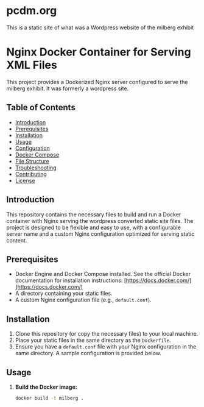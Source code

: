 # pcdm.org

This is a static site of what was a Wordpress website of the milberg exhibit


# Nginx Docker Container for Serving XML Files

This project provides a Dockerized Nginx server configured to serve the milberg exhibit. It was formerly a wordpress site.


## Table of Contents

- [Introduction](#introduction)
- [Prerequisites](#prerequisites)
- [Installation](#installation)
- [Usage](#usage)
- [Configuration](#configuration)
- [Docker Compose](#docker-compose)
- [File Structure](#file-structure)
- [Troubleshooting](#troubleshooting)
- [Contributing](#contributing)
- [License](#license)

## Introduction

This repository contains the necessary files to build and run a Docker container with Nginx serving the wordpress converted static site files. The project is designed to be flexible and easy to use, with a configurable server name and a custom Nginx configuration optimized for serving static content.

## Prerequisites

- Docker Engine and Docker Compose installed.  See the official Docker documentation for installation instructions: [https://docs.docker.com/](https://docs.docker.com/)
- A directory containing your static files.
- A custom Nginx configuration file (e.g., `default.conf`).

## Installation

1. Clone this repository (or copy the necessary files) to your local machine.
2. Place your static files in the same directory as the `Dockerfile`.
3. Ensure you have a `default.conf` file with your Nginx configuration in the same directory.  A sample configuration is provided below.

## Usage

1. **Build the Docker image:**

   ```bash
   docker build -t milberg .
